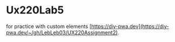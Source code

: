 # Ux220Lab5
for practice with custom elements
[https://diy-pwa.dev](https://diy-pwa.dev/~/gh/LebLeb03/UX220Assignment2). 
